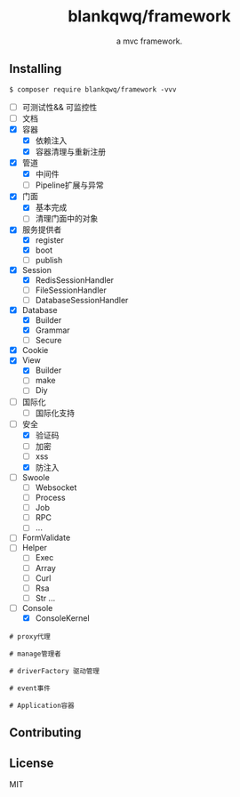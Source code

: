 <h1 align="center">blankqwq/framework </h1>

<p align="center"> a mvc framework.</p>


## Installing

```shell
$ composer require blankqwq/framework -vvv
```
- [ ] 可测试性&& 可监控性
- [ ] 文档
- [x] 容器
    - [x] 依赖注入
    - [x] 容器清理与重新注册
- [x] 管道
    - [x] 中间件
    - [ ] Pipeline扩展与异常
- [x] 门面
    - [x] 基本完成
    - [ ] 清理门面中的对象
- [x] 服务提供者
    - [x] register
    - [x] boot
    - [ ] publish
- [x] Session
    - [x] RedisSessionHandler
    - [ ] FileSessionHandler
    - [ ] DatabaseSessionHandler
- [x] Database
    - [x] Builder
    - [x] Grammar
    - [ ] Secure
- [x] Cookie
- [x] View
    - [x] Builder
    - [ ] make
    - [ ] Diy
- [ ] 国际化
    - [ ] 国际化支持
- [ ] 安全
    - [x] 验证码
    - [ ] 加密
    - [ ] xss
    - [x] 防注入
- [ ] Swoole
    - [ ] Websocket
    - [ ] Process
    - [ ] Job
    - [ ] RPC
    - [ ] ...
- [ ] FormValidate
- [ ] Helper
    - [ ] Exec
    - [ ] Array
    - [ ] Curl
    - [ ] Rsa
    - [ ] Str
    ...
- [ ] Console
    - [x] ConsoleKernel

```
# proxy代理

# manage管理者

# driverFactory 驱动管理

# event事件

# Application容器
```



## Contributing


## License

MIT